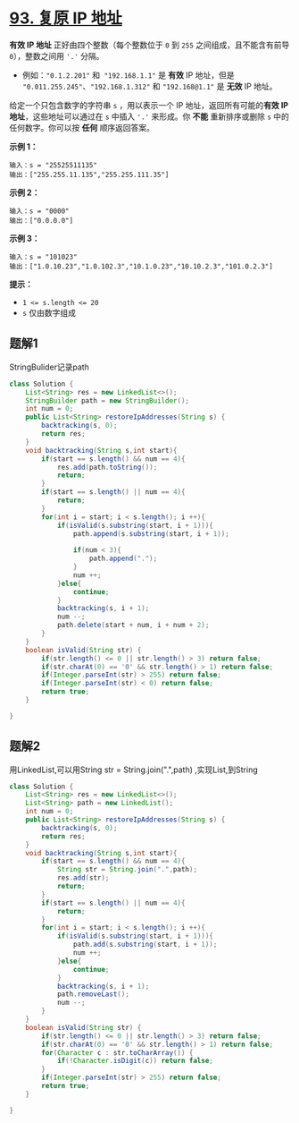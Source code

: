 # [93. 复原 IP 地址](https://leetcode.cn/problems/restore-ip-addresses/)

**有效 IP 地址** 正好由四个整数（每个整数位于 `0` 到 `255` 之间组成，且不能含有前导 `0`），整数之间用 `'.'` 分隔。

- 例如：`"0.1.2.201"` 和` "192.168.1.1"` 是 **有效** IP 地址，但是 `"0.011.255.245"`、`"192.168.1.312"` 和 `"192.168@1.1"` 是 **无效** IP 地址。

给定一个只包含数字的字符串 `s` ，用以表示一个 IP 地址，返回所有可能的**有效 IP 地址**，这些地址可以通过在 `s` 中插入 `'.'` 来形成。你 **不能** 重新排序或删除 `s` 中的任何数字。你可以按 **任何** 顺序返回答案。

 

**示例 1：**

```
输入：s = "25525511135"
输出：["255.255.11.135","255.255.111.35"]
```

**示例 2：**

```
输入：s = "0000"
输出：["0.0.0.0"]
```

**示例 3：**

```
输入：s = "101023"
输出：["1.0.10.23","1.0.102.3","10.1.0.23","10.10.2.3","101.0.2.3"]
```

 

**提示：**

- `1 <= s.length <= 20`
- `s` 仅由数字组成



## 题解1

StringBulider记录path

```java
class Solution {
    List<String> res = new LinkedList<>();
    StringBuilder path = new StringBuilder();
    int num = 0;
    public List<String> restoreIpAddresses(String s) {
        backtracking(s, 0);
        return res;
    }
    void backtracking(String s,int start){
        if(start == s.length() && num == 4){
            res.add(path.toString());
            return;
        }
        if(start == s.length() || num == 4){
            return;
        }
        for(int i = start; i < s.length(); i ++){
            if(isValid(s.substring(start, i + 1))){
                path.append(s.substring(start, i + 1));
                
                if(num < 3){
                    path.append(".");
                }
                num ++;
            }else{
                continue;
            }
            backtracking(s, i + 1);
            num --;
            path.delete(start + num, i + num + 2);
        }
    }
    boolean isValid(String str) {
        if(str.length() <= 0 || str.length() > 3) return false;
        if(str.charAt(0) == '0' && str.length() > 1) return false;
        if(Integer.parseInt(str) > 255) return false;
        if(Integer.parseInt(str) < 0) return false;
        return true;
    }

}
```



## 题解2

用LinkedList,可以用String str = String.join(".",path) ,实现List,到String

```java
class Solution {
    List<String> res = new LinkedList<>();
    List<String> path = new LinkedList();
    int num = 0;
    public List<String> restoreIpAddresses(String s) {
        backtracking(s, 0);
        return res;
    }
    void backtracking(String s,int start){
        if(start == s.length() && num == 4){
            String str = String.join(".",path);
            res.add(str);
            return;
        }
        if(start == s.length() || num == 4){
            return;
        }
        for(int i = start; i < s.length(); i ++){
            if(isValid(s.substring(start, i + 1))){
                path.add(s.substring(start, i + 1));
                num ++;
            }else{
                continue;
            }
            backtracking(s, i + 1);
            path.removeLast();
            num --;
        }
    }
    boolean isValid(String str) {
        if(str.length() <= 0 || str.length() > 3) return false;
        if(str.charAt(0) == '0' && str.length() > 1) return false;
        for(Character c : str.toCharArray()) {
            if(!Character.isDigit(c)) return false;
        }
        if(Integer.parseInt(str) > 255) return false;
        return true;
    }

}
```

